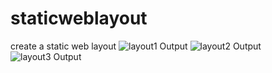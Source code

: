 # staticweblayout
create a static web layout
![layout1 Output](https://user-images.githubusercontent.com/93145071/157417717-40196f0e-379d-4b66-8375-0c4ba5bb63b1.png)
![layout2 Output](https://user-images.githubusercontent.com/93145071/157417726-3f768552-5ddd-416e-910e-ac1edd550cbe.png)
![layout3 Output](https://user-images.githubusercontent.com/93145071/157417733-7a6a2eea-1c07-4801-b547-c45bf903277a.png)
